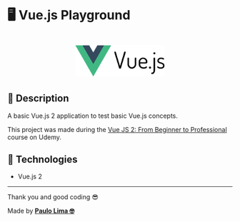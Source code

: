 # 🖥️ Vue.js Playground

<h1 align="center">
  <img src=".github/logo.png" width="200px" />
</h1>

## 🔎️ Description

A basic Vue.js 2 application to test basic Vue.js concepts.

This project was made during the <a href="udemy.com/course/vuejs-from-beginner-to-professional/">Vue JS 2: From Beginner to Professional</a> course on Udemy.


## 🚀️ Technologies

- Vue.js 2

---

Thank you and good coding 😎️

Made by **<a href="https://paulophlp.github.io/portfolio/" target="__blank">Paulo Lima 🤓️</a>**

